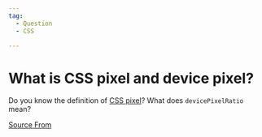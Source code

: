 ```yaml
---
tag:
  - Question
  - CSS

---
```

  
# What is CSS pixel and device pixel?

Do you know the definition of [CSS pixel](https://developer.mozilla.org/en-US/docs/Glossary/CSS_pixel)? What does `devicePixelRatio` mean?


[Source From](https://bigfrontend.dev/question/What-is-CSS-pixel-and-device-pixels)

  